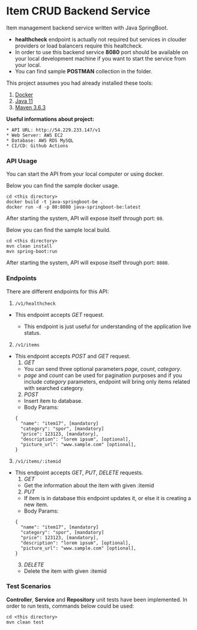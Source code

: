 # Item CRUD Backend Service

Item management backend service written with Java SpringBoot.

- **healthcheck** endpoint is actually not required but services in clouder providers or load balancers require this healtcheck.
- In order to use this backend service **8080** port should be available on your local development machine if you want to start the service from your local.
- You can find sample **POSTMAN** collection in the folder.

This project assumes you had already installed these tools:

1. [Docker](https://www.docker.com/)
2. [Java 11](https://www.oracle.com/tr/java/technologies/javase-jdk11-downloads.html)
3. [Maven 3.6.3](https://maven.apache.org/install.html)

**Useful informations about project:**
```
* API URL: http://54.229.233.147/v1
* Web Server: AWS EC2
* Database: AWS RDS MySQL
* CI/CD: Github Actions
```

### API Usage

You can start the API from your local computer or using docker.

Below you can find the sample docker usage.

```
cd <this directory>
docker build -t java-springboot-be .
docker run -d -p 80:8080 java-springboot-be:latest
```

After starting the system, API will expose itself through port: `80`.

Below you can find the sample local build.

```
cd <this directory>
mvn clean install
mvn spring-boot:run
```

After starting the system, API will expose itself through port: `8080`.

### Endpoints

There are different endpoints for this API:

1. `/v1/healthcheck`

- This endpoint accepts _GET_ request.

  - This endpoint is just useful for understanding of the application live status.

2. `/v1/items`

- This endpoint accepts _POST_ and _GET_ request.
  1. _GET_
    - You can send three optional parameters *page*, *count*, *category*.
    - *page* and *count* can be used for pagination purposes and if you include *category* parameters, endpoint will bring only items related with searched category.
  2. _POST_
    - Insert item to database.
    - Body Params:
    ```
    {
      "name": "item17", [mandatory]
      "category": "spor", [mandatory]
      "price": 123123, [mandatory],
      "description": "lorem ipsum", [optional],
      "picture_url": "www.sample.com" [optional],
    }
    ```

3. `/v1/items/:itemid`

- This endpoint accepts _GET_, _PUT_, _DELETE_ requests.
  1. _GET_
    - Get the information about the item with given :itemid
  2. _PUT_
    - If item is in database this endpoint updates it, or else it is creating a new item.
    - Body Params:
    ```
    {
      "name": "item17", [mandatory]
      "category": "spor", [mandatory]
      "price": 123123, [mandatory],
      "description": "lorem ipsum", [optional],
      "picture_url": "www.sample.com" [optional],
    }
    ```
  3. _DELETE_
    - Delete the item with given :itemid

### Test Scenarios

**Controller**, **Service** and **Repository** unit tests have been implemented. In order to run tests, commands below could be used:

```
cd <this directory>
mvn clean test
```
